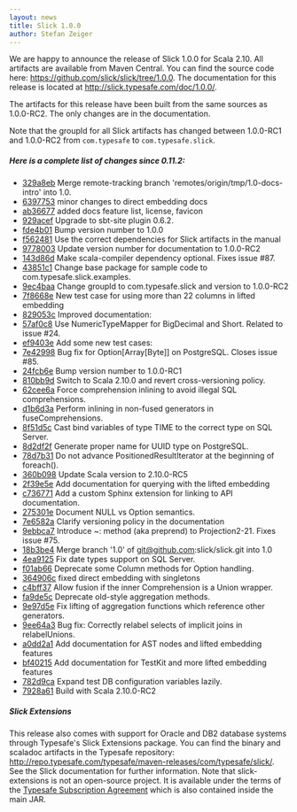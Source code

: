```yaml
---
layout: news
title: Slick 1.0.0
author: Stefan Zeiger
---
```

We are happy to announce the release of Slick 1.0.0 for Scala 2.10. All
artifacts are available from Maven Central. You can find the
source code here: https://github.com/slick/slick/tree/1.0.0.
The documentation for this release is located at
http://slick.typesafe.com/doc/1.0.0/.

The artifacts for this release have been built from the same sources as
1.0.0-RC2. The only changes are in the documentation.

Note that the groupId for all Slick artifacts has changed between 1.0.0-RC1
and 1.0.0-RC2 from ``com.typesafe`` to ``com.typesafe.slick``.

##### Here is a complete list of changes since 0.11.2:

* [329a8eb](https://github.com/slick/slick/commit/329a8eb98644f851b2e321edeb8eedc02966aaff) Merge remote-tracking branch 'remotes/origin/tmp/1.0-docs-intro' into 1.0.
* [6397753](https://github.com/slick/slick/commit/6397753f8e27822ed9165b8e404aea521bfec748) minor changes to direct embedding docs
* [ab36677](https://github.com/slick/slick/commit/ab36677ba921835fd3f471295580aedda6ef5eb1) added docs feature list, license, favicon
* [929acef](https://github.com/slick/slick/commit/929aceff86999d445b72c76e0b4a1e697a1d098a) Upgrade to sbt-site plugin 0.6.2.
* [fde4b01](https://github.com/slick/slick/commit/fde4b013a8af674b7f71dd2c14c3c2bd88a23ca4) Bump version number to 1.0.0
* [f562481](https://github.com/slick/slick/commit/f5624817958f5f97ab7ce7dc1ce28bca80fce8f0) Use the correct dependencies for Slick artifacts in the manual
* [9778003](https://github.com/slick/slick/commit/97780035166e2218658d647e6f165426e12a6cd8) Update version number for documentation to 1.0.0-RC2
* [143d86d](https://github.com/slick/slick/commit/143d86da056dfd397ce2322a636aa1c61165c8b0) Make scala-compiler dependency optional. Fixes issue #87.
* [43851c1](https://github.com/slick/slick/commit/43851c1a2e45d44f6e0a31783f525c6964caa88a) Change base package for sample code to com.typesafe.slick.examples.
* [9ec4baa](https://github.com/slick/slick/commit/9ec4baaf5f920b5eaaddbb13bf353a40941ac0c9) Change groupId to com.typesafe.slick and version to 1.0.0-RC2
* [7f8668e](https://github.com/slick/slick/commit/7f8668e49da34cf0cb52ac21a6f5b46d0b0fdb47) New test case for using more than 22 columns in lifted embedding
* [829053c](https://github.com/slick/slick/commit/829053c246845b2c0f31bd2bc1feb0cab1a9f29c) Improved documentation:
* [57af0c8](https://github.com/slick/slick/commit/57af0c8966f4aae97684cf2514e50d5c11af5642) Use NumericTypeMapper for BigDecimal and Short. Related to issue #24.
* [ef9403e](https://github.com/slick/slick/commit/ef9403eccaecab11d9b301a42b11fbcb323a9d90) Add some new test cases:
* [7e42998](https://github.com/slick/slick/commit/7e429987e662d3a99c724a19030c8bdd0ff03c51) Bug fix for Option\[Array\[Byte\]\] on PostgreSQL. Closes issue #85.
* [24fcb6e](https://github.com/slick/slick/commit/24fcb6e88fdfafe20939b8f1091d3205feb3f3a1) Bump version number to 1.0.0-RC1
* [810bb9d](https://github.com/slick/slick/commit/810bb9d1996e6d0b19a159a52bc85a9f83a08608) Switch to Scala 2.10.0 and revert cross-versioning policy.
* [62cee6a](https://github.com/slick/slick/commit/62cee6a089a71bd22c2cf15e4b6be404653c2ede) Force comprehension inlining to avoid illegal SQL comprehensions.
* [d1b6d3a](https://github.com/slick/slick/commit/d1b6d3a5297052e37cb9b1a140aa5d3fd5dfb766) Perform inlining in non-fused generators in fuseComprehensions.
* [8f51d5c](https://github.com/slick/slick/commit/8f51d5c266b3dc33980b8e83048f265ce9b59e39) Cast bind variables of type TIME to the correct type on SQL Server.
* [8d2df2f](https://github.com/slick/slick/commit/8d2df2fbaf221cff3eb6fe3141572ab49a459476) Generate proper name for UUID type on PostgreSQL.
* [78d7b31](https://github.com/slick/slick/commit/78d7b315779b155cc7effc815ce9ce3a97d09dca) Do not advance PositionedResultIterator at the beginning of foreach().
* [360b098](https://github.com/slick/slick/commit/360b098fc18c7d64d8cc876e7f305f0cb781eb6d) Update Scala version to 2.10.0-RC5
* [2f39e5e](https://github.com/slick/slick/commit/2f39e5e711a6b27f7c739dd8ec5a4403a41d80e5) Add documentation for querying with the lifted embedding
* [c736771](https://github.com/slick/slick/commit/c7367713ff934953e8fff10595901a8fef575344) Add a custom Sphinx extension for linking to API documentation.
* [275301e](https://github.com/slick/slick/commit/275301e3663e76b6fb4f3a68bf0c3b4ffe4b440f) Document NULL vs Option semantics.
* [7e6582a](https://github.com/slick/slick/commit/7e6582add200ff5969435ca399a63569982451ff) Clarify versioning policy in the documentation
* [9ebbca7](https://github.com/slick/slick/commit/9ebbca79234ea1998d35fdc6e3cde858b2ac0cb1) Introduce ~: method (aka preprend) to Projection2-21. Fixes issue #75.
* [18b3be4](https://github.com/slick/slick/commit/18b3be485df965145804b702d289080d25a0a2cc) Merge branch '1.0' of git@github.com:slick/slick.git into 1.0
* [4ea9125](https://github.com/slick/slick/commit/4ea9125a35b3fdb14435227730b1ded91df63b97) Fix date types support on SQL Server.
* [f01ab66](https://github.com/slick/slick/commit/f01ab668fe1d1bff9db138ff3b0aa9cfd3c48200) Deprecate some Column methods for Option handling.
* [364906c](https://github.com/slick/slick/commit/364906c40689805efb12517d6678634f412f0be3) fixed direct embedding with singletons
* [c4bff37](https://github.com/slick/slick/commit/c4bff37b28a43fdf7c81d2813835527dadb5700e) Allow fusion if the inner Comprehension is a Union wrapper.
* [fa9de5c](https://github.com/slick/slick/commit/fa9de5c7c15caffb78b55060b1ea1aee25302672) Deprecate old-style aggregation methods.
* [9e97d5e](https://github.com/slick/slick/commit/9e97d5e6d964b0943db645d667903ca74a3cd692) Fix lifting of aggregation functions which reference other generators.
* [9ee64a3](https://github.com/slick/slick/commit/9ee64a3a4ab35048989d7463146f0fd75ad4582c) Bug fix: Correctly relabel selects of implicit joins in relabelUnions.
* [a0dd2a1](https://github.com/slick/slick/commit/a0dd2a19c19de9902c177dff9d5671dd200ebc76) Add documentation for AST nodes and lifted embedding features
* [bf40215](https://github.com/slick/slick/commit/bf402156dac1bbd6a01ac9f4bc94073813ce2633) Add documentation for TestKit and more lifted embedding features
* [782d9ca](https://github.com/slick/slick/commit/782d9ca80c2e020a3489f36a46974cdfb9c16dff) Expand test DB configuration variables lazily.
* [7928a61](https://github.com/slick/slick/commit/7928a61caceaa0224c810c3dcbace4063ccaaee3) Build with Scala 2.10.0-RC2

##### Slick Extensions

This release also comes with support for Oracle and DB2 database systems
through Typesafe's Slick Extensions package. You can find the binary and
scaladoc artifacts in the Typesafe repository:
http://repo.typesafe.com/typesafe/maven-releases/com/typesafe/slick/.
See the Slick documentation for further information. Note that
slick-extensions is not an open-source project. It is available under the
terms of the [Typesafe Subscription Agreement](http://typesafe.com/public/legal/TypesafeSubscriptionAgreement-v1.pdf)
which is also contained inside the main JAR.
